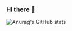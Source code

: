 ### Hi there 👋

![Anurag's GitHub stats](https://github-readme-stats.vercel.app/api?username=anuraghazra&count_private=true)
